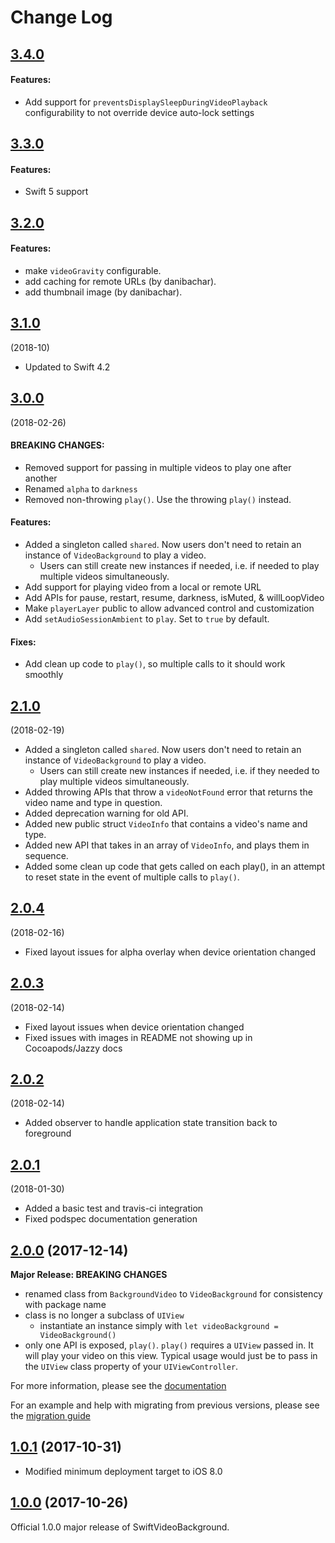 # Change Log

## [3.4.0](https://github.com/dingwilson/SwiftVideoBackground/tree/3.4.0)

#### Features:
- Add support for `preventsDisplaySleepDuringVideoPlayback` configurability to not override device auto-lock settings

## [3.3.0](https://github.com/dingwilson/SwiftVideoBackground/tree/3.3.0)

#### Features:
- Swift 5 support

## [3.2.0](https://github.com/dingwilson/SwiftVideoBackground/tree/3.2.0)

#### Features:
- make `videoGravity` configurable.
- add caching for remote URLs (by danibachar).
- add thumbnail image (by danibachar).

## [3.1.0](https://github.com/dingwilson/SwiftVideoBackground/tree/3.1.0)
(2018-10)
- Updated to Swift 4.2

## [3.0.0](https://github.com/dingwilson/SwiftVideoBackground/tree/3.0.0)
(2018-02-26)
#### BREAKING CHANGES:
- Removed support for passing in multiple videos to play one after another
- Renamed `alpha` to `darkness`
- Removed non-throwing `play()`. Use the throwing `play()` instead.

#### Features:
- Added a singleton called `shared`. Now users don't need to retain an instance of `VideoBackground` to play a video.
  - Users can still create new instances if needed, i.e. if needed to play multiple videos simultaneously.
- Add support for playing video from a local or remote URL
- Add APIs for pause, restart, resume, darkness, isMuted, & willLoopVideo
- Make `playerLayer` public to allow advanced control and customization
- Add `setAudioSessionAmbient` to `play`. Set to `true` by default.

#### Fixes:
- Add clean up code to `play()`, so multiple calls to it should work smoothly

## [2.1.0](https://github.com/dingwilson/SwiftVideoBackground/tree/2.1.0)
(2018-02-19)
- Added a singleton called `shared`. Now users don't need to retain an instance of `VideoBackground` to play a video.
  - Users can still create new instances if needed, i.e. if they needed to play multiple videos simultaneously.
- Added throwing APIs that throw a `videoNotFound` error that returns the video name and type in question.
- Added deprecation warning for old API.
- Added new public struct `VideoInfo` that contains a video's name and type.
- Added new API that takes in an array of `VideoInfo`, and plays them in sequence.
- Added some clean up code that gets called on each play(), in an attempt to reset state in the event of multiple calls to `play()`.

## [2.0.4](https://github.com/dingwilson/SwiftVideoBackground/tree/2.0.4)
(2018-02-16)
- Fixed layout issues for alpha overlay when device orientation changed

## [2.0.3](https://github.com/dingwilson/SwiftVideoBackground/tree/2.0.3)
(2018-02-14)
- Fixed layout issues when device orientation changed
- Fixed issues with images in README not showing up in Cocoapods/Jazzy docs

## [2.0.2](https://github.com/dingwilson/SwiftVideoBackground/tree/2.0.2)
(2018-02-14)
- Added observer to handle application state transition back to foreground

## [2.0.1](https://github.com/dingwilson/SwiftVideoBackground/tree/2.0.1)
(2018-01-30)
- Added a basic test and travis-ci integration
- Fixed podspec documentation generation

## [2.0.0](https://github.com/dingwilson/SwiftVideoBackground/tree/2.0.0) (2017-12-14)
**Major Release: BREAKING CHANGES**
- renamed class from `BackgroundVideo` to `VideoBackground` for consistency with package name
- class is no longer a subclass of `UIView`
  - instantiate an instance simply with `let videoBackground = VideoBackground()`
- only one API is exposed, `play()`. `play()` requires a `UIView` passed in. It will play your video on this view. Typical usage would just be to pass in the `UIView` class property of your `UIViewController`.

For more information, please see the [documentation](http://wilsonding.com/SwiftVideoBackground/)

For an example and help with migrating from previous versions, please see the [migration guide](migration-2.0.0.md)

## [1.0.1](https://github.com/dingwilson/SwiftVideoBackground/tree/1.0.1) (2017-10-31)
- Modified minimum deployment target to iOS 8.0

## [1.0.0](https://github.com/dingwilson/SwiftVideoBackground/tree/1.0.0) (2017-10-26)
Official 1.0.0 major release of SwiftVideoBackground.
